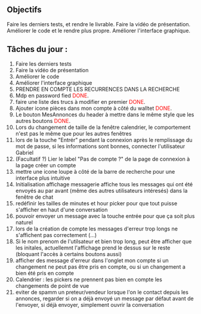 ## Objectifs

Faire les derniers tests, et rendre le livrable.
Faire la vidéo de présentation.
Améliorer le code et le rendre plus propre.
Améliorer l'interface graphique.

## Tâches du jour :

1. Faire les derniers tests
2. Faire la vidéo de présentation
3. Améliorer le code
4. Améliorer l'interface graphique
5. PRENDRE EN COMPTE LES RECURRENCES DANS LA RECHERCHE 
6. Mdp en password fied <span style="color:red">DONE</span>.
7. faire une liste des trucs à modifier en premier <span style="color:red">DONE</span>.
8. Ajouter icone pièces dans mon compte à côté du walltet <span style="color:red">DONE</span>.
9. Le bouton MesAnnonces du header à mettre dans le même style que les autres boutons  <span style="color:red">DONE</span>.
10. Lors du changement de taille de la fenêtre calendrier, le comportement n'est pas le même que pour les autres fenêtres 
11. lors de la touche "Entrér" pendant la connexion après le remplissage du mot de passe, si les informations sont bonnes, connecter l'utilisateur Gabriel
12. (Facultatif ?) Lier le label "Pas de compte ?" de la page de connexion à la page créer un compte
13. mettre une icone loupe à côté de la barre de recherche pour une interface plus intuitive
14. Initialisation affichage messagerie affiche tous les messages qui ont été envoyés au par avant (même des autres utilisateurs intéresés) dans la fenêtre de chat
15. redéfinir les tailles de minutes et hour picker pour que tout puisse s'afficher en haut d'une conversation
16. pouvoir envoyer un message avec la touche entrée pour que ça soit plus naturel
17. lors de la création de compte les messages d'erreur trop longs ne s'affichent pas correctement (...)
18. Si le nom prenom de l'utilsateur et bien trop long, peut être afficher que les initales, actuellemnt l'affichage prend le dessus sur le reste (bloquant l'accès à certains boutons aussi)
19. afficher des message d'erreur dans l'onglet mon compte si un changement ne peut pas être pris en compte, ou si un changement a bien été pris en compte
20. Calendrier : les pickers ne prennent pas bien en compte les changements de point de vue
21. eviter de spamm un preteur/vendeur lorsque l'on le contact depuis les annonces, regarder si on a déjà envoyé un message par défaut avant de l'envoyer, si déjà envoyer, simplement ouvrir la conversation 